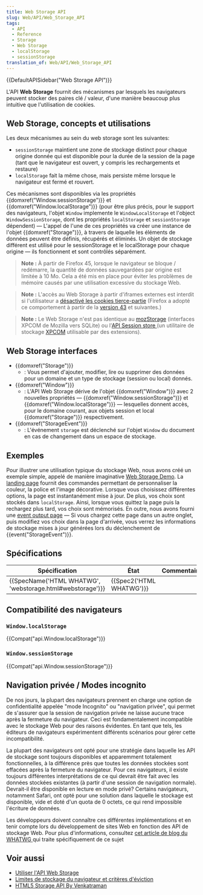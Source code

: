 ```yaml
---
title: Web Storage API
slug: Web/API/Web_Storage_API
tags:
  - API
  - Reference
  - Storage
  - Web Storage
  - localStorage
  - sessionStorage
translation_of: Web/API/Web_Storage_API
---
```

{{DefaultAPISidebar("Web Storage API")}}

L'API **Web Storage** fournit des mécanismes par lesquels les navigateurs peuvent stocker des paires clé / valeur, d'une manière beaucoup plus intuitive que l'utilisation de cookies.

## Web Storage, concepts et utilisations

Les deux mécanismes au sein du web storage sont les suivantes:

- `sessionStorage` maintient une zone de stockage distinct pour chaque origine donnée qui est disponible pour la durée de la session de la page (tant que le navigateur est ouvert, y compris les rechargements et restaure)
- `localStorage` fait la même chose, mais persiste même lorsque le navigateur est fermé et rouvert.

Ces mécanismes sont disponibles via les propriétés {{domxref("Window.sessionStorage")}} et {{domxref("Window.localStorage")}} (pour être plus précis, pour le support des navigateurs, l'objet `Window` implemente le `WindowLocalStorage` et l'object `WindowSessionStorage`, dont les propriétés `localStorage` et `sessionStorage` dépendent) — L'appel de l'une de ces propriétés va créer une instance de l'objet {{domxref("Storage")}},  à travers de laquelle les éléments de données peuvent être définis, récupérés et éliminés. Un objet de stockage différent est utilisé pour le sessionStorage et le localStorage pour chaque origine — ils fonctionnent et sont contrôlés séparément.

> **Note :** À partir de Firefox 45, lorsque le navigateur se bloque / redémarre, la quantité de données sauvegardées par origine est limitée à 10 Mo. Cela a été mis en place pour éviter les problèmes de mémoire causés par une utilisation excessive du stockage Web.

> **Note :** L'accès au Web Storage à partir d'iframes externes est interdit si l'utilisateur a [désactivé les cookies tierce-partie](https://support.mozilla.org/en-US/kb/disable-third-party-cookies) (Firefox a adopté ce comportement à partir de la [version 43](/en-US/docs/Mozilla/Firefox/Releases/43) et suivantes.)

> **Note :** Le Web Storage n'est pas identique au [mozStorage](/en-US/docs/Storage) (interfaces XPCOM de Mozilla vers SQLite) ou l'[API Session store ](/en-US/docs/Session_store_API)(un utilitaire de stockage [XPCOM](/en-US/docs/XPCOM) utilisable par des extensions).

## Web Storage interfaces

- {{domxref("Storage")}}
  - : Vous permet d'ajouter, modifier, lire ou supprimer des données pour un domaine et un type de stockage (session ou local) donnés.
- {{domxref("Window")}}
  - : L'API Web Storage dérive de l'objet {{domxref("Window")}} avec 2 nouvelles propriétés — {{domxref("Window.sessionStorage")}} et {{domxref("Window.localStorage")}} — lesquelles donnent accès, pour le domaine courant, aux objets session et local {{domxref("Storage")}} respectivement.
- {{domxref("StorageEvent")}}
  - : L'événement `storage` est déclenché sur l'objet `Window` du document en cas de changement dans un espace de stockage.

## Exemples

Pour illustrer une utilisation typique du stockage Web, nous avons créé un exemple simple, appelé de manière imaginative [Web Storage Demo](https://github.com/mdn/dom-examples/tree/master/web-storage). La [landing page](https://mdn.github.io/dom-examples/web-storage/) fournit des commandes permettant de personnaliser la couleur, la police et l'image décorative. Lorsque vous choisissez différentes options, la page est instantanément mise à jour. De plus, vos choix sont stockés dans `localStorage`. Ainsi, lorsque vous quittez la page puis la rechargez plus tard, vos choix sont mémorisés. En outre, nous avons fourni une [event output page](https://mdn.github.io/dom-examples/web-storage/event.html) — Si vous chargez cette page dans un autre onglet, puis modifiez vos choix dans la page d'arrivée, vous verrez les informations de stockage mises à jour générées lors du déclenchement de {{event("StorageEvent")}}.

## Spécifications

| Spécification                                                                | État                             | Commentaires |
| ---------------------------------------------------------------------------- | -------------------------------- | ------------ |
| {{SpecName('HTML WHATWG', 'webstorage.html#webstorage')}} | {{Spec2('HTML WHATWG')}} |              |

## Compatibilité des navigateurs

### `Window.localStorage`

{{Compat("api.Window.localStorage")}}

### `Window.sessionStorage`

{{Compat("api.Window.sessionStorage")}}

## Navigation privée / Modes incognito

De nos jours, la plupart des navigateurs prennent en charge une option de confidentialité appelée "mode Incognito" ou "navigation privée", qui permet de s'assurer que la session de navigation privée ne laisse aucune trace après la fermeture du navigateur. Ceci est fondamentalement incompatible avec le stockage Web pour des raisons évidentes. En tant que tels, les éditeurs de navigateurs expérimentent différents scénarios pour gérer cette incompatibilité.

La plupart des navigateurs ont opté pour une stratégie dans laquelle les API de stockage sont toujours disponibles et apparemment totalement fonctionnelles, à la différence près que toutes les données stockées sont effacées après la fermeture du navigateur. Pour ces navigateurs, il existe toujours différentes interprétations de ce qui devrait être fait avec les données stockées existantes (à partir d'une session de navigation normale). Devrait-il être disponible en lecture en mode privé? Certains navigateurs, notamment Safari, ont opté pour une solution dans laquelle le stockage est disponible, vide et doté d'un quota de 0 octets, ce qui rend impossible l'écriture de données.

Les développeurs doivent connaître ces différentes implémentations et en tenir compte lors du développement de sites Web en fonction des API de stockage Web. Pour plus d'informations, consultez [cet article de blog du WHATWG ](https://blog.whatwg.org/tag/localstorage)qui traite spécifiquement de ce sujet

## Voir aussi

- [Utiliser l'API Web Storage](/fr/docs/Web/API/Web_Storage_API/Using_the_Web_Storage_API)
- [Limites de stockage du navigateur et critères d'éviction](/fr/docs/Web/API/API_IndexedDB/Browser_storage_limits_and_eviction_criteria)
- [HTML5 Storage API By Venkatraman](https://medium.com/@ramsunvtech/onfocus-html5-storage-apis-b45d92aa424b)
